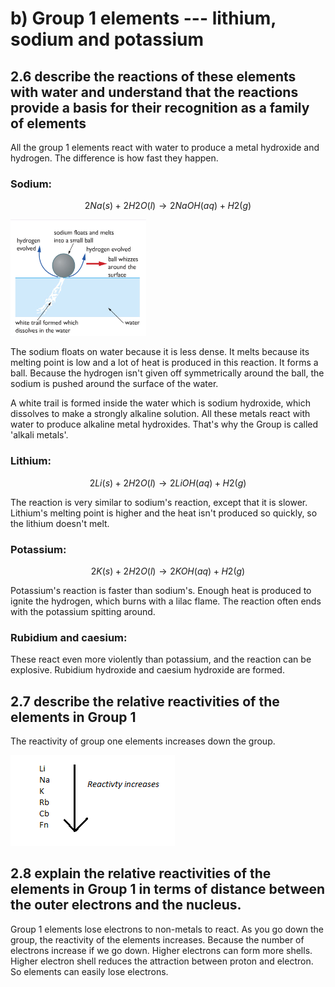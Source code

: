 # b) Group 1 elements --- lithium, sodium and potassium

## 2.6 describe the reactions of these elements with water and understand that the reactions provide a basis for their recognition as a family of elements

All the group 1 elements react with water to produce a metal hydroxide and hydrogen. The difference is how fast they happen.

### Sodium:

$$2Na(s) + 2H2O(l) \rightarrow 2NaOH(aq) + H2(g)$$

![Sodium Reaction](../images/image38.png)

The sodium floats on water because it is less dense. It melts because its melting point is low and a lot of heat is produced in this reaction. It forms a ball. Because the hydrogen isn't given off symmetrically around the ball, the sodium is pushed around the surface of the water.

A white trail is formed inside the water which is sodium hydroxide, which dissolves to make a strongly alkaline solution. All these metals react with water to produce alkaline metal hydroxides. That's why the Group is called 'alkali metals'.

### Lithium:

$$2Li (s) + 2H2O(l) \rightarrow 2LiOH(aq) + H2(g)$$

The reaction is very similar to sodium's reaction, except that it is slower. Lithium's melting point is higher and the heat isn't produced so quickly, so the lithium doesn't melt.

### Potassium:

$$2K(s) +2H2O(l) \rightarrow 2KOH(aq) + H2 (g)$$

Potassium's reaction is faster than sodium's. Enough heat is produced to ignite the hydrogen, which burns with a lilac flame. The reaction often ends with the potassium spitting around.

### Rubidium and caesium:

These react even more violently than potassium, and the reaction can be explosive. Rubidium hydroxide and caesium hydroxide are formed.

## 2.7 describe the relative reactivities of the elements in Group 1

The reactivity of group one elements increases down the group.

![Reactivity](../images/image39.png)

## 2.8 explain the relative reactivities of the elements in Group 1 in terms of distance between the outer electrons and the nucleus.

Group 1 elements lose electrons to non-metals to react. As you go down the group, the reactivity of the elements increases. Because the number of electrons increase if we go down. Higher electrons can form more shells. Higher electron shell reduces the attraction between proton and electron. So elements can easily lose electrons.
